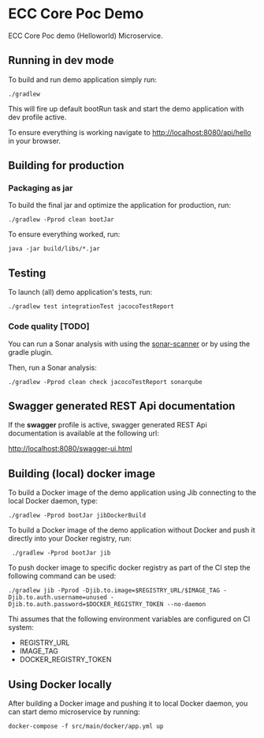 # ECC Core Poc Demo 

ECC Core Poc demo (Helloworld) Microservice.

## Running in dev mode

To build and run demo application simply run:

    ./gradlew

This will fire up default bootRun task and start the demo application with dev profile active.

To ensure everything is working navigate to [http://localhost:8080/api/hello](http://localhost:8080/api/hello) in your browser.

## Building for production

### Packaging as jar

To build the final jar and optimize the application for production, run:

    ./gradlew -Pprod clean bootJar

To ensure everything worked, run:

    java -jar build/libs/*.jar

## Testing

To launch (all) demo application's tests, run:

    ./gradlew test integrationTest jacocoTestReport

### Code quality [TODO]

You can run a Sonar analysis with using the [sonar-scanner](https://docs.sonarqube.org/display/SCAN/Analyzing+with+SonarQube+Scanner) or by using the gradle plugin.

Then, run a Sonar analysis:

```
./gradlew -Pprod clean check jacocoTestReport sonarqube
```

## Swagger generated REST Api documentation
If the **swagger** profile is active, swagger generated REST Api documentation is available at the following url:

[http://localhost:8080/swagger-ui.html](http://localhost:8080/swagger-ui.html)

## Building (local) docker image 

To build a Docker image of the demo application using Jib connecting to the local Docker daemon, type:

```
./gradlew -Pprod bootJar jibDockerBuild
```

To build a Docker image of the demo application without Docker and push it directly into your Docker registry, run:
```
 ./gradlew -Pprod bootJar jib
```

To push docker image to specific docker registry as part of the CI step the following command can be used:

```
./gradlew jib -Pprod -Djib.to.image=$REGISTRY_URL/$IMAGE_TAG -Djib.to.auth.username=unused -Djib.to.auth.password=$DOCKER_REGISTRY_TOKEN --no-daemon
```

Thi assumes that the following environment variables are configured on CI system:
* REGISTRY_URL
* IMAGE_TAG
* DOCKER_REGISTRY_TOKEN

## Using Docker locally

After building a Docker image and pushing it to local Docker daemon, you can start demo microservice by running:

```
docker-compose -f src/main/docker/app.yml up
```
